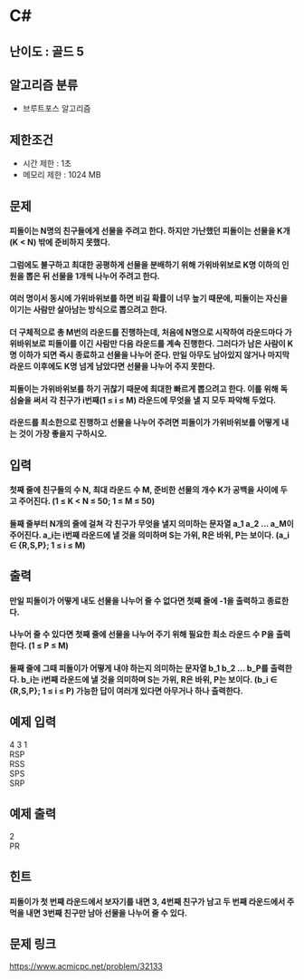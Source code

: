 # C#

## 난이도 : 골드 5

## 알고리즘 분류
  - 브루트포스 알고리즘

## 제한조건
  - 시간 제한 : 1초
  - 메모리 제한 : 1024 MB

## 문제
#### 피돌이는 N명의 친구들에게 선물을 주려고 한다. 하지만 가난했던 피돌이는 선물을 K개 (K < N) 밖에 준비하지 못했다.
#### 그럼에도 불구하고 최대한 공평하게 선물을 분배하기 위해 가위바위보로 K명 이하의 인원을 뽑은 뒤 선물을 1개씩 나누어 주려고 한다.
#### 여러 명이서 동시에 가위바위보를 하면 비길 확률이 너무 높기 때문에, 피돌이는 자신을 이기는 사람만 살아남는 방식으로 뽑으려고 한다.
#### 더 구체적으로 총 M번의 라운드를 진행하는데, 처음에 N명으로 시작하여 라운드마다 가위바위보로 피돌이를 이긴 사람만 다음 라운드를 계속 진행한다. 그러다가 남은 사람이 K명 이하가 되면 즉시 종료하고 선물을 나누어 준다. 만일 아무도 남아있지 않거나 마지막 라운드 이후에도 K명 넘게 남았다면 선물을 나누어 주지 못한다.
#### 피돌이는 가위바위보를 하기 귀찮기 때문에 최대한 빠르게 뽑으려고 한다. 이를 위해 독심술을 써서 각 친구가 i번째(1 ≤ i ≤ M) 라운드에 무엇을 낼 지 모두 파악해 두었다.
#### 라운드를 최소한으로 진행하고 선물을 나누어 주려면 피돌이가 가위바위보를 어떻게 내는 것이 가장 좋을지 구하시오.

## 입력
#### 첫째 줄에 친구들의 수 N, 최대 라운드 수 M, 준비한 선물의 개수 K가 공백을 사이에 두고 주어진다. (1 ≤ K < N ≤ 50; 1 ≤ M ≤ 50)
#### 둘째 줄부터 N개의 줄에 걸쳐 각 친구가 무엇을 낼지 의미하는 문자열 a_1 a_2 ... a_M이 주어진다. a_i는 i번째 라운드에 낼 것을 의미하며 S는 가위, R은 바위, P는 보이다. (a_i ∈ {R,S,P}; 1 ≤ i ≤ M) 

## 출력
#### 만일 피돌이가 어떻게 내도 선물을 나누어 줄 수 없다면 첫째 줄에 -1을 출력하고 종료한다.
#### 나누어 줄 수 있다면 첫째 줄에 선물을 나누어 주기 위해 필요한 최소 라운드 수 P을 출력한다. (1 ≤ P ≤ M)
#### 둘째 줄에 그때 피돌이가 어떻게 내야 하는지 의미하는 문자열 b_1 b_2 ... b_P를 출력한다. b_i는 i번째 라운드에 낼 것을 의미하며 S는 가위, R은 바위, P는 보이다. (b_i ∈ {R,S,P}; 1 ≤ i ≤ P) 가능한 답이 여러개 있다면 아무거나 하나 출력한다.

## 예제 입력
4 3 1<br/>
RSP<br/>
RSS<br/>
SPS<br/>
SRP<br/>

## 예제 출력
2<br/>
PR<br/>

## 힌트
#### 피돌이가 첫 번째 라운드에서 보자기를 내면 3, 4번째 친구가 남고 두 번째 라운드에서 주먹을 내면 3번째 친구만 남아 선물을 나누어 줄 수 있다.

## 문제 링크
https://www.acmicpc.net/problem/32133